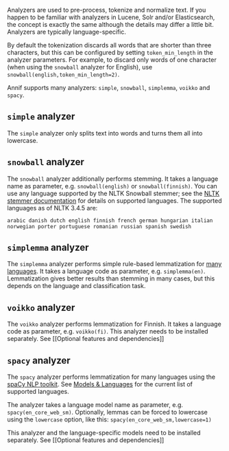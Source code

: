 Analyzers are used to pre-process, tokenize and normalize text. If you happen to be familiar with analyzers in Lucene, Solr and/or Elasticsearch, the concept is exactly the same although the details may differ a little bit. Analyzers are typically language-specific.

By default the tokenization discards all words that are shorter than three characters, but this can be configured by setting `token_min_length` in the analyzer parameters. For example, to discard only words of one character (when using the `snowball` analyzer for English), use `snowball(english,token_min_length=2)`.

Annif supports many analyzers: `simple`, `snowball`, `simplemma`, `voikko` and `spacy`. 

## `simple` analyzer

The `simple` analyzer only splits text into words and turns them all into lowercase.

## `snowball` analyzer

The `snowball` analyzer additionally performs stemming. It takes a language name as parameter, e.g. `snowball(english)` or `snowball(finnish)`. You can use any language supported by the NLTK Snowball stemmer; see the [NLTK stemmer documentation](http://www.nltk.org/howto/stem.html) for details on supported languages.
The supported languages as of NLTK 3.4.5 are:

    arabic danish dutch english finnish french german hungarian italian norwegian porter portuguese romanian russian spanish swedish

## `simplemma` analyzer

The `simplemma` analyzer performs simple rule-based lemmatization for [many languages](https://github.com/adbar/simplemma#supported-languages). It takes a language code as parameter, e.g. `simplemma(en)`. Lemmatization gives better results than stemming in many cases, but this depends on the language and classification task.

## `voikko` analyzer

The `voikko` analyzer performs lemmatization for Finnish. It takes a language code as parameter, e.g. `voikko(fi)`. This analyzer needs to be installed separately. See [[Optional features and dependencies]]

## `spacy` analyzer

The `spacy` analyzer performs lemmatization for many languages using the [spaCy NLP toolkit](https://spacy.io/). See [Models & Languages](https://spacy.io/usage/models) for the current list of supported languages. 

The analyzer takes a language model name as parameter, e.g. `spacy(en_core_web_sm)`. Optionally, lemmas can be forced to lowercase using the `lowercase` option, like this: `spacy(en_core_web_sm,lowercase=1)`

This analyzer and the language-specific models need to be installed separately. See [[Optional features and dependencies]]